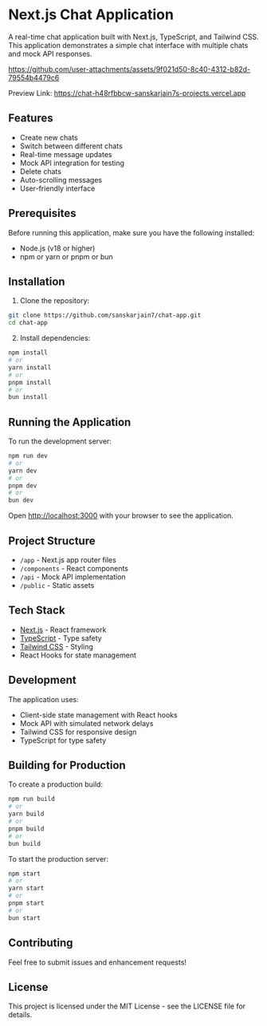 # Next.js Chat Application

A real-time chat application built with Next.js, TypeScript, and Tailwind CSS. This application demonstrates a simple chat interface with multiple chats and mock API responses.


https://github.com/user-attachments/assets/9f021d50-8c40-4312-b82d-79554b4479c6

Preview Link: https://chat-h48rfbbcw-sanskarjain7s-projects.vercel.app
## Features

- Create new chats
- Switch between different chats
- Real-time message updates
- Mock API integration for testing
- Delete chats
- Auto-scrolling messages
- User-friendly interface

## Prerequisites

Before running this application, make sure you have the following installed:
- Node.js (v18 or higher)
- npm or yarn or pnpm or bun

## Installation

1. Clone the repository:
```bash
git clone https://github.com/sanskarjain7/chat-app.git
cd chat-app
```

2. Install dependencies:
```bash
npm install
# or
yarn install
# or
pnpm install
# or
bun install
```

## Running the Application

To run the development server:

```bash
npm run dev
# or
yarn dev
# or
pnpm dev
# or
bun dev
```

Open [http://localhost:3000](http://localhost:3000) with your browser to see the application.

## Project Structure

- `/app` - Next.js app router files
- `/components` - React components
- `/api` - Mock API implementation
- `/public` - Static assets

## Tech Stack

- [Next.js](https://nextjs.org/) - React framework
- [TypeScript](https://www.typescriptlang.org/) - Type safety
- [Tailwind CSS](https://tailwindcss.com/) - Styling
- React Hooks for state management

## Development

The application uses:
- Client-side state management with React hooks
- Mock API with simulated network delays
- Tailwind CSS for responsive design
- TypeScript for type safety

## Building for Production

To create a production build:

```bash
npm run build
# or
yarn build
# or
pnpm build
# or
bun build
```

To start the production server:

```bash
npm start
# or
yarn start
# or
pnpm start
# or
bun start
```

## Contributing

Feel free to submit issues and enhancement requests!

## License

This project is licensed under the MIT License - see the LICENSE file for details.
